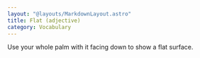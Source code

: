 ```yaml
---
layout: "@layouts/MarkdownLayout.astro"
title: Flat (adjective)
category: Vocabulary
---
```


Use your whole palm with it facing down to show a flat surface.
